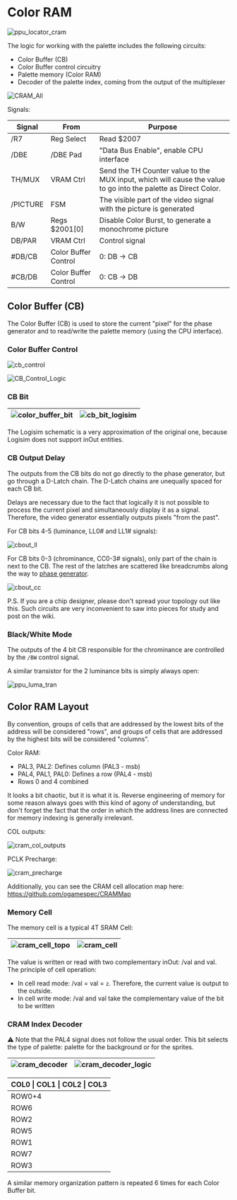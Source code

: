 # Color RAM

![ppu_locator_cram](/BreakingNESWiki/imgstore/ppu/ppu_locator_cram.jpg)

The logic for working with the palette includes the following circuits:
- Color Buffer (CB)
- Color Buffer control circuitry
- Palette memory (Color RAM)
- Decoder of the palette index, coming from the output of the multiplexer

![CRAM_All](/BreakingNESWiki/imgstore/ppu/CRAM_All.jpg)

Signals:

|Signal|From|Purpose|
|---|---|---|
|/R7|Reg Select|Read $2007|
|/DBE|/DBE Pad|"Data Bus Enable", enable CPU interface|
|TH/MUX|VRAM Ctrl|Send the TH Counter value to the MUX input, which will cause the value to go into the palette as Direct Color.|
|/PICTURE|FSM|The visible part of the video signal with the picture is generated|
|B/W|Regs $2001\[0\]|Disable Color Burst, to generate a monochrome picture|
|DB/PAR|VRAM Ctrl|Control signal|
|#DB/CB|Color Buffer Control|0: DB -> CB|
|#CB/DB|Color Buffer Control|0: CB -> DB|

## Color Buffer (CB)

The Color Buffer (CB) is used to store the current "pixel" for the phase generator and to read/write the palette memory (using the CPU interface).

### Color Buffer Control

![cb_control](/BreakingNESWiki/imgstore/ppu/cb_control.jpg)

![CB_Control_Logic](/BreakingNESWiki/imgstore/ppu/CB_Control_Logic.jpg)

### CB Bit

|![color_buffer_bit](/BreakingNESWiki/imgstore/ppu/color_buffer_bit.jpg)|![cb_bit_logisim](/BreakingNESWiki/imgstore/ppu/cb_bit_logisim.jpg)|
|---|---|

The Logisim schematic is a very approximation of the original one, because Logisim does not support inOut entities.

### CB Output Delay

The outputs from the CB bits do not go directly to the phase generator, but go through a D-Latch chain. The D-Latch chains are unequally spaced for each CB bit.

Delays are necessary due to the fact that logically it is not possible to process the current pixel and simultaneously display it as a signal. Therefore, the video generator essentially outputs pixels "from the past".

For CB bits 4-5 (luminance, LL0# and LL1# signals):

![cbout_ll](/BreakingNESWiki/imgstore/ppu/cbout_ll.jpg)

For CB bits 0-3 (chrominance, CC0-3# signals), only part of the chain is next to the CB. The rest of the latches are scattered like breadcrumbs along the way to [phase generator](video_out.md).

![cbout_cc](/BreakingNESWiki/imgstore/ppu/cbout_cc.jpg)

P.S. If you are a chip designer, please don't spread your topology out like this. Such circuits are very inconvenient to saw into pieces for study and post on the wiki.

### Black/White Mode

The outputs of the 4 bit CB responsible for the chrominance are controlled by the `/BW` control signal.

A similar transistor for the 2 luminance bits is simply always open:

![ppu_luma_tran](/BreakingNESWiki/imgstore/ppu/ppu_luma_tran.jpg)

## Color RAM Layout

By convention, groups of cells that are addressed by the lowest bits of the address will be considered "rows", and groups of cells that are addressed by the highest bits will be considered "columns".

Color RAM:
- PAL3, PAL2: Defines column (PAL3 - msb)
- PAL4, PAL1, PAL0: Defines a row (PAL4 - msb)
- Rows 0 and 4 combined

It looks a bit chaotic, but it is what it is. Reverse engineering of memory for some reason always goes with this kind of agony of understanding, but don't forget the fact that the order in which the address lines are connected for memory indexing is generally irrelevant.

COL outputs:

![cram_col_outputs](/BreakingNESWiki/imgstore/ppu/cram_col_outputs.jpg)

PCLK Precharge:

![cram_precharge](/BreakingNESWiki/imgstore/ppu/cram_precharge.jpg)

Additionally, you can see the CRAM cell allocation map here: https://github.com/ogamespec/CRAMMap

### Memory Cell

The memory cell is a typical 4T SRAM Cell:

|![cram_cell_topo](/BreakingNESWiki/imgstore/ppu/cram_cell_topo.jpg)|![cram_cell](/BreakingNESWiki/imgstore/ppu/cram_cell.jpg)|
|---|---|

The value is written or read with two complementary inOut: /val and val. The principle of cell operation:
- In cell read mode: /val = val = `z`. Therefore, the current value is output to the outside.
- In cell write mode: /val and val take the complementary value of the bit to be written

### CRAM Index Decoder

:warning: Note that the PAL4 signal does not follow the usual order. This bit selects the type of palette: palette for the background or for the sprites.

|![cram_decoder](/BreakingNESWiki/imgstore/ppu/cram_decoder.jpg)|![cram_decoder_logic](/BreakingNESWiki/imgstore/ppu/cram_decoder_logic.jpg)|
|---|---|

|COL0 \| COL1 \| COL2 \| COL3|
|---|
|ROW0+4|
|ROW6|
|ROW2|
|ROW5|
|ROW1|
|ROW7|
|ROW3|

A similar memory organization pattern is repeated 6 times for each Color Buffer bit.
